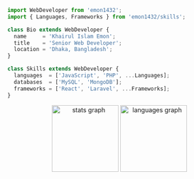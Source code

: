 ```javascript
import WebDeveloper from 'emon1432';
import { Languages, Frameworks } from 'emon1432/skills';

class Bio extends WebDeveloper {
  name     = 'Khairul Islam Emon';
  title    = 'Senior Web Developer';
  location = 'Dhaka, Bangladesh';
}

class Skills extends WebDeveloper {
  languages  = ['JavaScript', 'PHP', ...Languages];
  databases  = ['MySQL', 'MongoDB'];
  frameworks = ['React', 'Laravel', ...Frameworks];
}

```

<div align="center">
  <img src="https://github-readme-stats-alpha-teal.vercel.app/api?hide_title=false&hide_rank=false&show_icons=true&include_all_commits=true&count_private=true&disable_animations=false&theme=dracula&locale=en&hide_border=false&username=emon1432" height="150" alt="stats graph"  />
  <img src="https://github-readme-stats-alpha-teal.vercel.app/api/top-langs?locale=en&hide_title=false&layout=compact&card_width=320&langs_count=5&theme=dracula&hide_border=false&username=emon1432" height="150" alt="languages graph"  />
</div>
